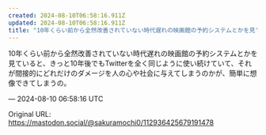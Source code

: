 ```yaml
---
created: 2024-08-10T06:58:16.911Z
updated: 2024-08-10T06:58:16.911Z
title: "10年くらい前から全然改善されていない時代遅れの映画館の予約システムとかを見ていると、きっと10年後でもTwitterを全く同じように使い続けていて、それが間接[...]"
---
```


<p>10年くらい前から全然改善されていない時代遅れの映画館の予約システムとかを見ていると、きっと10年後でもTwitterを全く同じように使い続けていて、それが間接的にどれだけのダメージを人の心や社会に与えてしまうのかが、簡単に想像できてしまうの。</p>

&mdash; 2024-08-10 06:58:16 UTC

Original URL: https://mastodon.social/@sakuramochi0/112936425679191478
